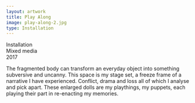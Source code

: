 ```yaml
---
layout: artwork
title: Play Along
image: play-along-2.jpg
type: Installation
---
```


Installation  
Mixed media  
2017

The fragmented body can transform an everyday object into something subversive and uncanny.
This space is my stage set, a freeze frame of a narrative I have experienced.
Conflict, drama and loss all of which I analyse and pick apart.
These enlarged dolls are my playthings, my puppets, each playing their part in re-enacting my memories. 
